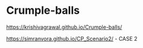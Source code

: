 # Crumple-balls
https://krishivagrawal.github.io/Crumple-balls/

https://simranvora.github.io/CP_Scenario2/ - CASE 2
